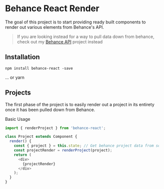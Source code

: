 # Behance React Render

The goal of this project is to start providing ready built components to render out various elements from Behance's API. 

> If you are looking instead for a way to pull data down from behance, check out my [Behance API](https://github.com/Craigtut/behance) project instead

## Installation

```
npm install behance-react -save
```

... or yarn


## Projects

The first phase of the project is to easily render out a project in its entirety once it has been pulled down from Behance.

Basic Usage
```javascript
import { renderProject } from 'behance-react';

class Project extends Component {
  render() {
    const { project } = this.state; // Get behance project data from somewhere
    const projectRender = renderProject(project);
    return (
      <div>
        {projectRender}
      </div>
    );
  }
}

```